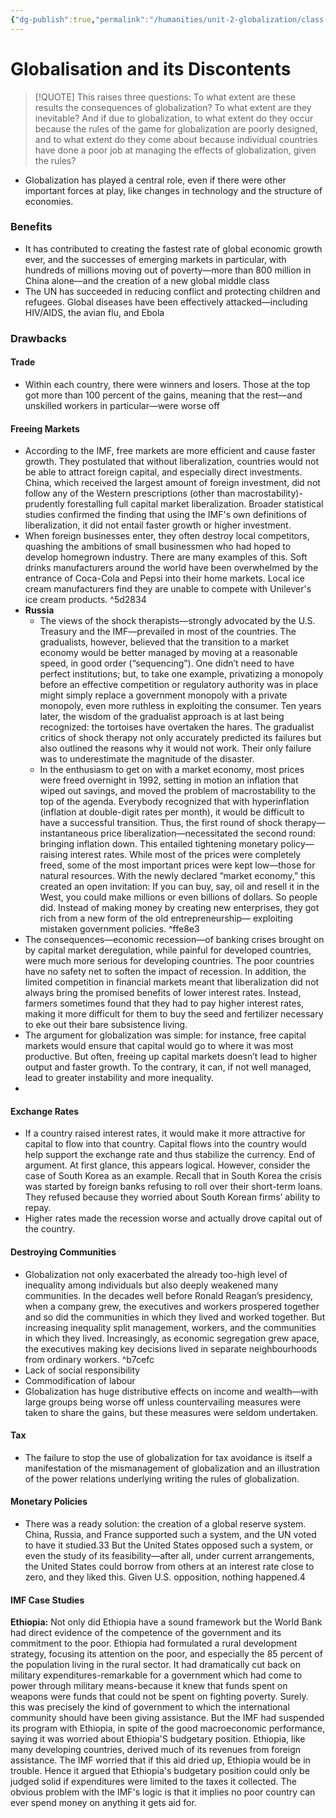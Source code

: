 ```yaml
---
{"dg-publish":true,"permalink":"/humanities/unit-2-globalization/class-notes/5-notes-from-globalisation-and-its-discontents/","dgHomeLink":true,"dgPassFrontmatter":false}
---
```


# Globalisation and its Discontents

> [!QUOTE]
This raises three questions: To what extent are these results the consequences of globalization? To what extent are they inevitable? And if due to globalization, to what extent do they occur because the rules of the game for globalization are poorly designed, and to what extent do they come about because individual countries have done a poor job at managing the effects of globalization, given the rules?

- Globalization has played a central role, even if there were other important forces at play, like changes in technology and the structure of economies.

### Benefits
- It has contributed to creating the fastest rate of global economic growth ever, and the successes of emerging markets in particular, with hundreds of millions moving out of poverty—more than 800 million in China alone—and the creation of a new global middle class
- The UN has succeeded in reducing conflict and protecting children and refugees. Global diseases have been effectively attacked—including HIV/AIDS, the avian flu, and Ebola

### Drawbacks
#### Trade
- Within each country, there were winners and losers. Those at the top got more than 100 percent of the gains, meaning that the rest—and unskilled workers in particular—were worse off

#### Freeing Markets
- According to the IMF, free markets are more efficient and cause faster growth. They postulated that without liberalization, countries would not be able to attract foreign capital, and especially direct investments. China, which received the largest amount of foreign investment, did not follow any of the Western prescriptions (other than macrostability)- prudently forestalling full capital market liberalization. Broader statistical studies confirmed the finding that using the IMF's own definitions of liberalization, it did not entail faster growth or higher investment.
-  When foreign businesses enter, they often destroy local competitors, quashing the ambitions of small businessmen who had hoped to develop homegrown industry. There are many examples of this. Soft drinks manufacturers around the world have been overwhelmed by the entrance of Coca-Cola and Pepsi into their home markets. Local ice cream manufacturers find they are unable to compete with Unilever's ice cream products. ^5d2834
- **Russia**
	- The views of the shock therapists—strongly advocated by the U.S. Treasury and the IMF—prevailed in most of the countries. The gradualists, however, believed that the transition to a market economy would be better managed by moving at a reasonable speed, in good order (“sequencing”). One didn’t need to have perfect institutions; but, to take one example, privatizing a monopoly before an effective competition or regulatory authority was in place might simply replace a government monopoly with a private monopoly, even more ruthless in exploiting the consumer. Ten years later, the wisdom of the gradualist approach is at last being recognized: the tortoises have overtaken the hares. The gradualist critics of shock therapy not only accurately predicted its failures but also outlined the reasons why it would not work. Their only failure was to underestimate the magnitude of the disaster.
	- In the enthusiasm to get on with a market economy, most prices were freed overnight in 1992, setting in motion an inflation that wiped out savings, and moved the problem of macrostability to the top of the agenda. Everybody recognized that with hyperinflation (inflation at double-digit rates per month), it would be difficult to have a successful transition. Thus, the first round of shock therapy—instantaneous price liberalization—necessitated the second round: bringing inflation down. This entailed tightening monetary policy—raising interest rates. While most of the prices were completely freed, some of the most important prices were kept low—those for natural resources. With the newly declared “market economy,” this created an open invitation: If you can buy, say, oil and resell it in the West, you could make millions or even billions of dollars. So people did. Instead of making money by creating new enterprises, they got rich from a new form of the old entrepreneurship— exploiting mistaken government policies. ^ffe8e3
- The consequences—economic recession—of banking crises brought on by capital market deregulation, while painful for developed countries, were much more serious for developing countries. The poor countries have no safety net to soften the impact of recession. In addition, the limited competition in financial markets meant that liberalization did not always bring the promised benefits of lower interest rates. Instead, farmers sometimes found that they had to pay higher interest rates, making it more difficult for them to buy the seed and fertilizer necessary to eke out their bare subsistence living.
- The argument for globalization was simple: for instance, free capital markets would ensure that capital would go to where it was most productive. But often, freeing up capital markets doesn’t lead to higher output and faster growth. To the contrary, it can, if not well managed, lead to greater instability and more inequality.
- 

#### Exchange Rates
-  If a country raised interest rates, it would make it more attractive for capital to flow into that country. Capital flows into the country would help support the exchange rate and thus stabilize the currency. End of argument. At first glance, this appears logical. However, consider the case of South Korea as an example. Recall that in South Korea the crisis was started by foreign banks refusing to roll over their short-term loans. They refused because they worried about South Korean firms’ ability to repay.
- Higher rates made the recession worse and actually drove capital out of the country.

#### Destroying Communities
- Globalization not only exacerbated the already too-high level of inequality among individuals but also deeply weakened many communities. In the decades well before Ronald Reagan’s presidency, when a company grew, the executives and workers prospered together and so did the communities in which they lived and worked together. But increasing inequality split management, workers, and the communities in which they lived. Increasingly, as economic segregation grew apace, the executives making key decisions lived in separate neighbourhoods from ordinary workers. ^b7cefc
- Lack of social responsibility
- Commodification of labour
- Globalization has huge distributive effects on income and wealth—with large groups being worse off unless countervailing measures were taken to share the gains, but these measures were seldom undertaken.

#### Tax
- The failure to stop the use of globalization for tax avoidance is itself a manifestation of the mismanagement of globalization and an illustration of the power relations underlying writing the rules of globalization.


#### Monetary Policies
- There was a ready solution: the creation of a global reserve system. China, Russia, and France supported such a system, and the UN voted to have it studied.33 But the United States opposed such a system, or even the study of its feasibility—after all, under current arrangements, the United States could borrow from others at an interest rate close to zero, and they liked this. Given U.S. opposition, nothing happened.4

#### IMF Case Studies
**Ethiopia:**
Not only did Ethiopia have a sound framework but the World Bank had direct evidence of the competence of the government and its commitment to the poor. Ethiopia had formulated a rural development strategy, focusing its attention on the poor, and especially the 85 percent of the population living in the rural sector. It had dramatically cut back on military expenditures-remarkable for a government which had come to power through military means-because it knew that funds spent on weapons were funds that could not be spent on fighting poverty. Surely. this was precisely the kind of government to which the international community should have been giving assistance. But the IMF had suspended its program with Ethiopia, in spite of the good macroeconomic performance, saying it was worried about Ethiopia'S budgetary position. Ethiopia, like many developing countries, derived much of its revenues from foreign assistance. The IMF worried that if this aid dried up, Ethiopia would be in trouble. Hence it argued that Ethiopia's budgetary position could only be judged solid if expenditures were limited to the taxes it collected. The obvious problem with the IMF's logic is that it implies no poor country can ever spend money on anything it gets aid for.

